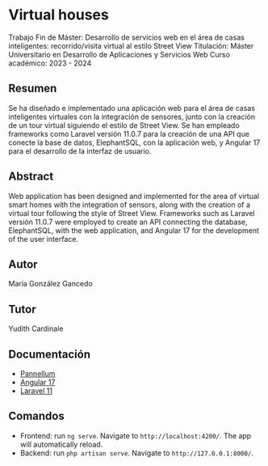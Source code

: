 # Virtual houses
Trabajo Fin de Máster: Desarrollo de servicios web en el área de casas inteligentes: recorrido/visita virtual al estilo Street View
Titulación: Máster Universitario en Desarrollo de Aplicaciones y Servicios Web
Curso académico: 2023 - 2024

## Resumen
Se ha diseñado e implementado una aplicación web para el área de casas inteligentes virtuales con la integración de sensores, junto con la creación de un tour virtual siguiendo el estilo de Street View.
Se han empleado frameworks como Laravel versión 11.0.7 para la creación de una API que conecte la base de datos, ElephantSQL, con la aplicación web, y Angular 17 para el desarrollo de la interfaz de usuario.

## Abstract
Web application has been designed and implemented for the area of virtual smart homes with the integration of sensors, along with the creation of a virtual tour following the style of Street View.
Frameworks such as Laravel versión 11.0.7 were employed to create an API connecting the database, ElephantSQL, with the web application, and Angular 17 for the development of the user interface.

## Autor
María González Gancedo

## Tutor
Yudith Cardinale 

## Documentación
- [Pannellum](https://pannellum.org/documentation/reference/)
- [Angular 17](https://angular.io/guide/update-to-version-17)
- [Laravel 11](https://laravel.com/docs/11.x/releases)

## Comandos
- Frontend: run `ng serve`. Navigate to `http://localhost:4200/`. The app will automatically reload.
- Backend: run `php artisan serve`. Navigate to `http://127.0.0.1:8000/`.
